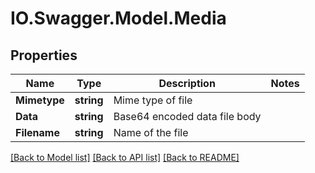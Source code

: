 # IO.Swagger.Model.Media
## Properties

Name | Type | Description | Notes
------------ | ------------- | ------------- | -------------
**Mimetype** | **string** | Mime type of file | 
**Data** | **string** | Base64 encoded data file body | 
**Filename** | **string** | Name of the file | 

[[Back to Model list]](../README.md#documentation-for-models) [[Back to API list]](../README.md#documentation-for-api-endpoints) [[Back to README]](../README.md)

